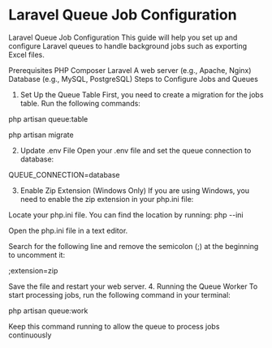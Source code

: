 # Laravel Queue Job Configuration

Laravel Queue Job Configuration
This guide will help you set up and configure Laravel queues to handle background jobs such as exporting Excel files.

Prerequisites
PHP
Composer
Laravel
A web server (e.g., Apache, Nginx)
Database (e.g., MySQL, PostgreSQL)
Steps to Configure Jobs and Queues
1. Set Up the Queue Table
First, you need to create a migration for the jobs table. Run the following commands:

php artisan queue:table

php artisan migrate

2. Update .env File
Open your .env file and set the queue connection to database:

QUEUE_CONNECTION=database

3. Enable Zip Extension (Windows Only)
If you are using Windows, you need to enable the zip extension in your php.ini file:

Locate your php.ini file. You can find the location by running:
php --ini

Open the php.ini file in a text editor.

Search for the following line and remove the semicolon (;) at the beginning to uncomment it:

;extension=zip

Save the file and restart your web server.
4. Running the Queue Worker
To start processing jobs, run the following command in your terminal:

php artisan queue:work

Keep this command running to allow the queue to process jobs continuously


